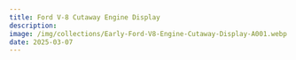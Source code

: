 ```yaml
---
title: Ford V-8 Cutaway Engine Display
description: 
image: /img/collections/Early-Ford-V8-Engine-Cutaway-Display-A001.webp
date: 2025-03-07
---
```


